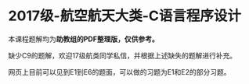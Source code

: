 # 2017级-航空航天大类-C语言程序设计

本课程题解均为**助教组的PDF整理版，仅供参考。**

缺少C9的题解，欢迎17级航类同学私信，并根据上述缺失的题解进行补充。

网页上目前可以见到E1到E6的题面，可以做的习题为E1和E2的部分习题。
